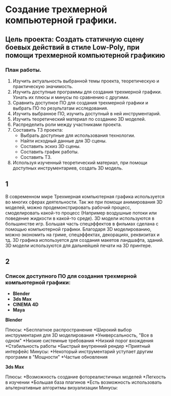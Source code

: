 # Создание трехмерной компьютерной графики.

## Цель проекта:  Создать статичную сцену боевых действий в стиле Low-Poly, при помощи трехмерной компьютерной графикию

### План работы.
1. Изучить актуальность выбранной темы проекта, теоретическую и практическую значимость.
2. Изучить доступные программы для создания трехмерной графики. Узнать их плюсы и минусы по сравнению с другими.
3. Сравнить доступное ПО для создания трехмерной графики и выбрать ПО по результатам исследования.
4. Изучить выбранное ПО, изучить доступный в ней инструментарий. 
5. Изучить теоретический материал по созданию 3D моделей.
6. Распределить роли между участниками проекта.
7. Составить ТЗ проекта:
    * Выбрать доступные для использования технологии.
    * Найти исходный данные для 3D сцены.
    * Составить эскиз 3D сцены.
    * Составить график работы.
    * Составить ТЗ.
8. Используя изученный теоретический материал, при помощи доступных инструментариев, создать 3D модель.
##                                         1
В современном мире Трехмерная компьютерная графика используется во многих сферах деятельности. Так же при помощи анимирования 3D моделей, можно продемонстрировать рабочий процесс, смоделировать какой-то процесс (Например воздушные потоки или поведение жидкости в какой-то среде). 3D модели используются в большинстве игр. Большая часть спецэффектов в фильмах сделана с помощью компьютерной графики. Благодаря 3D моделированию, можно экономить на гриме, спецэффектах, декорациях, реквизитах и тд. 3D графика используется для создания макетов ландшафта, зданий. 3D модели используются для дальнейшей печати на 3D принтере.

## 2

### Список доступного ПО для создания трехмерной компьютерной графики: 
- **Blender**
- **3ds Max**
- **CINEMA 4D**
- **Maya**

**Blender**


Плюсы:
		*Бесплатное распространение
		*Широкий выбор инструментария для 3D моделирования
		*Универсальность, "Все в одном"
		*Низкие системные требования
		*Низкий порог вхождения
		*Стабильность работы
		*Быстрый внутренний рендер
		*Приятный интерфейс
	Минусы:
		*Некоторый инструментарий уступает другим программ в "Мощности"
		*Частые обновления

**3ds Max**


  Плюсы:
		*Возможность создание фотореалистичных моделей
	    *Легкость в изучении
		*Большая база плагинов
		*Есть возможность использовать альтернативные алгоритмы визуализации
  Минусы:
		
		

